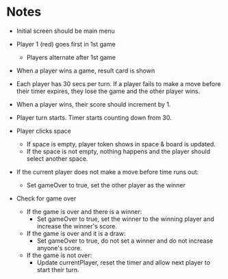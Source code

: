 # Notes

* Initial screen should be main menu
* Player 1 (red) goes first in 1st game
  * Players alternate after 1st game
* When a player wins a game, result card is shown
* Each player has 30 secs per turn. If a player fails to make a move before their timer expires, they lose the game and the other player wins.
* When a player wins, their score should increment by 1.

* Player turn starts. Timer starts counting down from 30.
* Player clicks space
  * If space is empty, player token shows in space & board is updated.
  * If the space is not empty, nothing happens and the player should select another space.
* If the current player does not make a move before time runs out:
  * Set gameOver to true, set the other player as the winner
* Check for game over
  * If the game is over and there is a winner:
    * Set gameOver to true, set the winner to the winning player and increase the winner's score.
  * If the game is over and it is a draw:
    * Set gameOver to true, do not set a winner and do not increase anyone's score.
  * If the game is not over:
    * Update currentPlayer, reset the timer and allow next player to start their turn.
